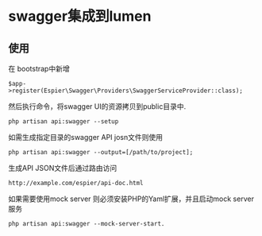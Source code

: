 # swagger集成到lumen

## 使用

在 bootstrap中新增

```
$app->register(Espier\Swagger\Providers\SwaggerServiceProvider::class);
```
然后执行命令，将swagger UI的资源拷贝到public目录中.

```
php artisan api:swagger --setup
```

如需生成指定目录的swagger API josn文件则使用

```
php artisan api:swagger --output=[/path/to/project];
```

生成API JSON文件后通过路由访问
```
http://example.com/espier/api-doc.html
```

如果需要使用mock server 则必须安装PHP的Yaml扩展，并且启动mock server服务

```
php artisan api:swagger --mock-server-start.
```

